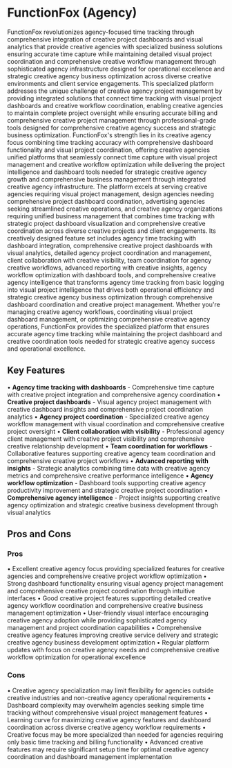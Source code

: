 # FunctionFox (Agency)

FunctionFox revolutionizes agency-focused time tracking through comprehensive integration of creative project dashboards and visual analytics that provide creative agencies with specialized business solutions ensuring accurate time capture while maintaining detailed visual project coordination and comprehensive creative workflow management through sophisticated agency infrastructure designed for operational excellence and strategic creative agency business optimization across diverse creative environments and client service engagements. This specialized platform addresses the unique challenge of creative agency project management by providing integrated solutions that connect time tracking with visual project dashboards and creative workflow coordination, enabling creative agencies to maintain complete project oversight while ensuring accurate billing and comprehensive creative project management through professional-grade tools designed for comprehensive creative agency success and strategic business optimization. FunctionFox's strength lies in its creative agency focus combining time tracking accuracy with comprehensive dashboard functionality and visual project coordination, offering creative agencies unified platforms that seamlessly connect time capture with visual project management and creative workflow optimization while delivering the project intelligence and dashboard tools needed for strategic creative agency growth and comprehensive business management through integrated creative agency infrastructure. The platform excels at serving creative agencies requiring visual project management, design agencies needing comprehensive project dashboard coordination, advertising agencies seeking streamlined creative operations, and creative agency organizations requiring unified business management that combines time tracking with strategic project dashboard visualization and comprehensive creative coordination across diverse creative projects and client engagements. Its creatively designed feature set includes agency time tracking with dashboard integration, comprehensive creative project dashboards with visual analytics, detailed agency project coordination and management, client collaboration with creative visibility, team coordination for agency creative workflows, advanced reporting with creative insights, agency workflow optimization with dashboard tools, and comprehensive creative agency intelligence that transforms agency time tracking from basic logging into visual project intelligence that drives both operational efficiency and strategic creative agency business optimization through comprehensive dashboard coordination and creative project management. Whether you're managing creative agency workflows, coordinating visual project dashboard management, or optimizing comprehensive creative agency operations, FunctionFox provides the specialized platform that ensures accurate agency time tracking while maintaining the project dashboard and creative coordination tools needed for strategic creative agency success and operational excellence.

## Key Features

• **Agency time tracking with dashboards** - Comprehensive time capture with creative project integration and comprehensive agency coordination
• **Creative project dashboards** - Visual agency project management with creative dashboard insights and comprehensive project coordination analytics
• **Agency project coordination** - Specialized creative agency workflow management with visual coordination and comprehensive creative project oversight
• **Client collaboration with visibility** - Professional agency client management with creative project visibility and comprehensive creative relationship development
• **Team coordination for workflows** - Collaborative features supporting creative agency team coordination and comprehensive creative project workflows
• **Advanced reporting with insights** - Strategic analytics combining time data with creative agency metrics and comprehensive creative performance intelligence
• **Agency workflow optimization** - Dashboard tools supporting creative agency productivity improvement and strategic creative project coordination
• **Comprehensive agency intelligence** - Project insights supporting creative agency optimization and strategic creative business development through visual analytics

## Pros and Cons

### Pros
• Excellent creative agency focus providing specialized features for creative agencies and comprehensive creative project workflow optimization
• Strong dashboard functionality ensuring visual agency project management and comprehensive creative project coordination through intuitive interfaces
• Good creative project features supporting detailed creative agency workflow coordination and comprehensive creative business management optimization
• User-friendly visual interface encouraging creative agency adoption while providing sophisticated agency management and project coordination capabilities
• Comprehensive creative agency features improving creative service delivery and strategic creative agency business development optimization
• Regular platform updates with focus on creative agency needs and comprehensive creative workflow optimization for operational excellence

### Cons
• Creative agency specialization may limit flexibility for agencies outside creative industries and non-creative agency operational requirements
• Dashboard complexity may overwhelm agencies seeking simple time tracking without comprehensive visual project management features
• Learning curve for maximizing creative agency features and dashboard coordination across diverse creative agency workflow requirements
• Creative focus may be more specialized than needed for agencies requiring only basic time tracking and billing functionality
• Advanced creative features may require significant setup time for optimal creative agency coordination and dashboard management implementation